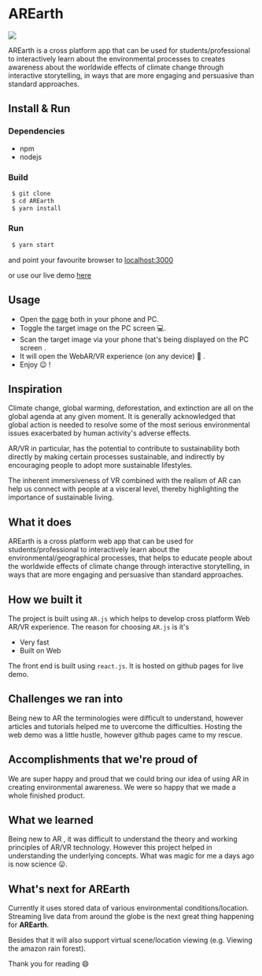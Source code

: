 # AREarth

![](http://www.opidigitalgroup.com/wp-content/uploads/2017/05/ar-earth.jpg)

AREarth is a cross platform app that can be used for students/professional to interactively learn about the environmental processes to creates awareness about the worldwide effects of climate change through interactive storytelling, in ways that are more engaging and persuasive than standard approaches.

## Install & Run

### Dependencies

- npm
- nodejs

### Build

```bash
 $ git clone 
 $ cd AREarth
 $ yarn install
```
### Run

```bash
 $ yarn start
```
and point your favourite browser to [localhost:3000](http://localhost:3000)

or use our live demo [here](https://mulx10.github.io/AREarth/)


## Usage

- Open the [page](https://mulx10.github.io/AREarth/) both in your phone and PC.
- Toggle the target image on the PC screen 💻.
- Scan the target image via your phone that's being displayed on the PC screen  .
- It will open the WebAR/VR experience (on any device) 📱 .
- Enjoy 😉 !


## Inspiration
Climate change, global warming, deforestation, and extinction are all on the global agenda at any given moment. 
It is generally acknowledged that global action is needed to resolve some of the most serious environmental issues exacerbated by human activity's adverse effects.

AR/VR in particular, has the potential to contribute to sustainability both directly by making certain processes sustainable, and indirectly by encouraging people to adopt more sustainable lifestyles. 

The inherent immersiveness of VR combined with the realism of AR can help us connect with people at a visceral level, thereby highlighting the importance of sustainable living.

## What it does
AREarth is a cross platform web app that can be used for students/professional to interactively learn about the environmental/geographical processes, that helps to educate people about the worldwide effects of climate change through interactive storytelling, in ways that are more engaging and persuasive than standard approaches.

## How we built it
The project is built using `AR.js` which helps to develop cross platform Web AR/VR experience. The reason for choosing `AR.js` is it's

- Very fast
- Built on Web

The front end is built using `react.js`. It is hosted on github pages for live demo.

## Challenges we ran into
Being new to AR the terminologies were difficult to understand, however articles and tutorials helped me to uvercome the difficulties. Hosting the web demo was a little hustle, however github pages came to my rescue.  

## Accomplishments that we're proud of
We are super happy and proud that we could bring our idea of using AR in creating environmental awareness. We were so happy that we made a whole finished product.


## What we learned
Being new to AR , it was difficult to understand the theory and working principles of AR/VR technology. However this project helped in understanding the underlying concepts. What was magic for me a days ago is now science 😛.


## What's next for AREarth
Currently it uses stored data of various environmental conditions/location. Streaming live data from around the globe is the next great thing happening for **AREarth**.

Besides that it will also support virtual scene/location viewing (e.g. Viewing the amazon rain forest).

Thank you for reading 😄 